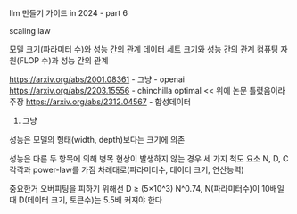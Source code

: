 llm 만들기 가이드 in 2024 - part 6

scaling law

모델 크기(파라미터 수)와 성능 간의 관계
데이터 세트 크기와 성능 간의 관계
컴퓨팅 자원(FLOP 수)과 성능 간의 관계

https://arxiv.org/abs/2001.08361 - 그냥 - openai
https://arxiv.org/abs/2203.15556 - chinchilla optimal << 위에 논문 틀렸음이라 주장
https://arxiv.org/abs/2312.04567 - 합성데이터

1. 그냥

성능은 모델의 형태(width, depth)보다는 크기에 의존

성능은 다른 두 항목에 의해 병목 현상이 발생하지 않는 경우 세 가지 척도 요소 N, D, C 각각과 power-law를 가짐 
차례대로(파라미터수, 데이터 크기, 연산능력)

중요한거
오버피팅을 피하기 위해선 D ≥ (5×10^3) N^0.74,
N(파라미터수)이 10배일 때 D(데이터 크기, 토큰수)는 5.5배 커져야 한다
